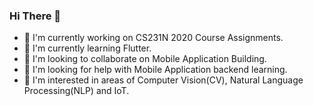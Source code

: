 ### Hi There :wave:

- :telescope: I'm currently working on CS231N 2020 Course Assignments.
- :seedling: I'm currently learning Flutter.
- :dancers: I'm looking to collaborate on Mobile Application Building. 
- :penguin: I'm looking for help with Mobile Application backend learning.
- :octopus: I'm interested in areas of Computer Vision(CV), Natural Language Processing(NLP) and IoT. 
